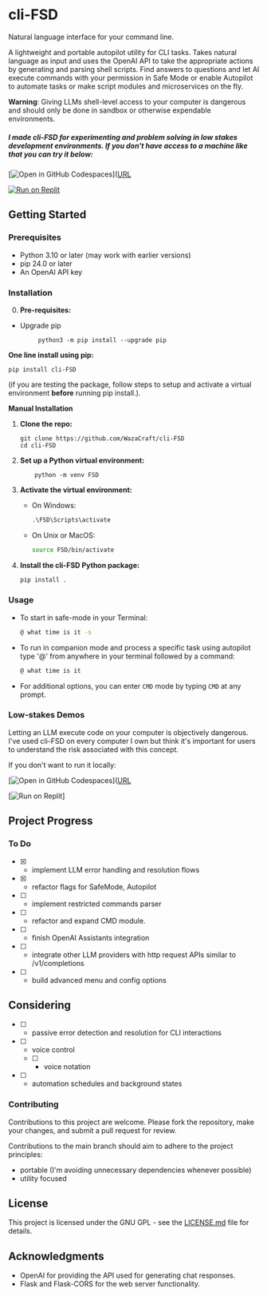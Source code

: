 # cli-FSD
Natural language interface for your command line. 

A lightweight and portable autopilot utility for CLI tasks. Takes natural language as input and uses the OpenAI API to take the appropriate actions by generating and parsing shell scripts. Find answers to questions and let AI execute commands with your permission in Safe Mode or enable Autopilot to automate tasks or make script modules and microservices on the fly. 

**Warning**: Giving LLMs shell-level access to your computer is dangerous and should only be done in sandbox or otherwise expendable environments.

##### I made cli-FSD for experimenting and problem solving in low stakes development environments. If you don't have access to a machine like that you can try it below: 

[![Open in GitHub Codespaces](https://github.com/codespaces/badge.svg)]([URL](https://github.com/codespaces/new?repo=wazacraft/cli-FSD&ref=main
)

[![Run on Replit](https://replit.com/badge/github/wazacraft/cli-FSD)](https://replit.com/@yourusername/projectname)
## Getting Started

### Prerequisites

- Python 3.10 or later (may work with earlier versions)
- pip 24.0 or later 
- An OpenAI API key

### Installation

0. **Pre-requisites:**
   
- Upgrade pip

           python3 -m pip install --upgrade pip
    

**One line install using pip:**

    pip install cli-FSD

  (if you are testing the package, follow steps to setup and activate a virtual environment **before** running pip install.).

**Manual Installation**

1. **Clone the repo:**

    ```
    git clone https://github.com/WazaCraft/cli-FSD
    cd cli-FSD
    ```

2. **Set up a Python virtual environment:**

    ```
        python -m venv FSD
    ```

3. **Activate the virtual environment:**

    - On Windows:

        ```cmd
        .\FSD\Scripts\activate
        ```

    - On Unix or MacOS:

        ```bash
        source FSD/bin/activate
        ```

4. **Install the cli-FSD Python package:**

    ```bash
    pip install .
    ```
   
### Usage

- To start in safe-mode in your Terminal:

    ```bash
    @ what time is it -s
    ```

- To run in companion mode and process a specific task using autopilot type '@' from anywhere in your terminal followed by a command:

    ```bash
   @ what time is it
    ```

- For additional options, you can enter `CMD` mode by typing `CMD` at any prompt.

### Low-stakes Demos
Letting an LLM execute code on your computer is objectively dangerous. I've used cli-FSD on every computer I own but think it's important for users to understand the risk associated with this concept. 

If you don't want to run it locally:

[![Open in GitHub Codespaces](https://github.com/codespaces/badge.svg)]([URL](https://github.com/codespaces/new?repo=wazacraft/cli-FSD&ref=main
)


[![Run on Replit](https://replit.com/badge/github/wazacraft/cli-FSD)]
## Project Progress
### To Do
- [x] - implement LLM error handling and resolution flows 
- [x] - refactor flags for SafeMode, Autopilot
- [ ] - implement restricted commands parser
- [ ] - refactor and expand CMD module. 
- [ ] - finish OpenAI Assistants integration
- [ ] - integrate other LLM providers with http request APIs similar to /v1/completions
- [ ] - build advanced menu and config options

## Considering
- [ ] - passive error detection and resolution for CLI interactions
- [ ] - voice control
   - [ ] - voice notation
- [ ] - automation schedules and background states


### Contributing

Contributions to this project are welcome. Please fork the repository, make your changes, and submit a pull request for review.

Contributions to the main branch should aim to adhere to the project principles: 
- portable (I'm avoiding unnecessary dependencies whenever possible)
- utility focused



## License

This project is licensed under the GNU GPL - see the [LICENSE.md](LICENSE.md) file for details.

## Acknowledgments

- OpenAI for providing the API used for generating chat responses.
- Flask and Flask-CORS for the web server functionality.
